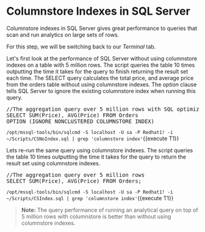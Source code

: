 # Columnstore Indexes in SQL Server

Columnstore indexes in SQL Server gives great performance to queries that scan and run analytics on large sets of rows. 

For this step, we will be switching back to our *Terminal* tab. 

Let's first look at the performance of SQL Server without using columnstore indexes on a table with 5 million rows. The script queries the table 10 times outputting the time it takes for the query to finish returning the result set each time. The SELECT query calculates the total price, and average price from the orders table without using columnstore indexes. The *option* clause tells SQL Server to ignore the existing columnstore index when running this query.

<pre class="file">
//The aggregation query over 5 million rows with SQL optimizer option to ignore columnstore index
SELECT SUM(Price), AVG(Price) FROM Orders 
OPTION (IGNORE_NONCLUSTERED_COLUMNSTORE_INDEX)
</pre>

`/opt/mssql-tools/bin/sqlcmd -S localhost -U sa -P Redhat1! -i ~/Scripts/CSNoIndex.sql | grep 'columnstore index'`{{execute T1}}

Lets re-run the same query using columnstore indexes. The script queries the table 10 times outputting the time it takes for the query to return the result set using columnstore indexes.

<pre class="file">
//The aggregation query over 5 million rows
SELECT SUM(Price), AVG(Price) FROM Orders;
</pre>

`/opt/mssql-tools/bin/sqlcmd -S localhost -U sa -P Redhat1! -i ~/Scripts/CSIndex.sql | grep 'columnstore index'`{{execute T1}}

>**Note:** The query performance of running an analytical query on top of 5 million rows with columnstore is better than without using columnstore indexes. 
